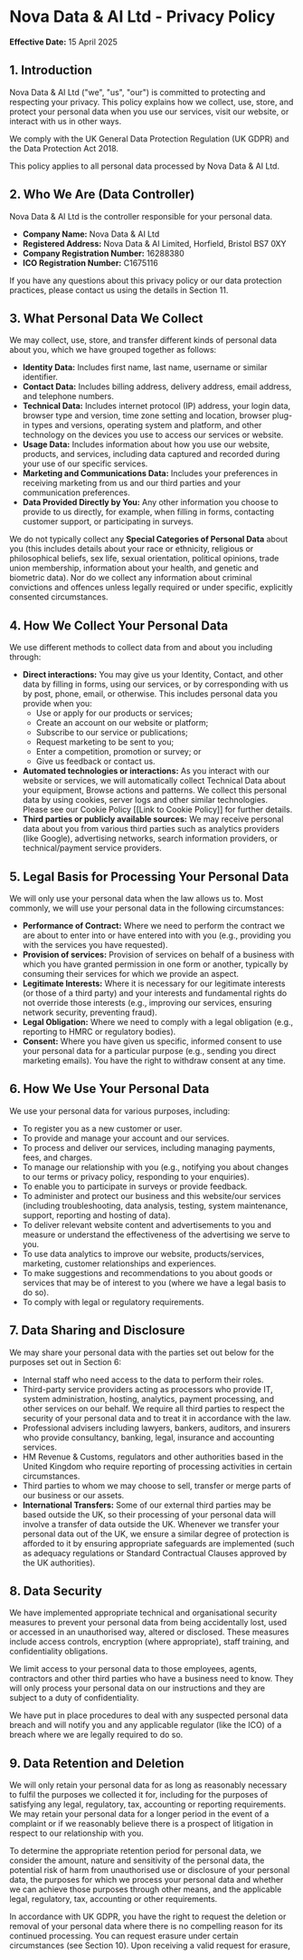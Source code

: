 # Nova Data & AI Ltd - Privacy Policy

**Effective Date:** 15 April 2025

## 1. Introduction

Nova Data & AI Ltd ("we", "us", "our") is committed to protecting and respecting your privacy. This policy explains how we collect, use, store, and protect your personal data when you use our services, visit our website, or interact with us in other ways.

We comply with the UK General Data Protection Regulation (UK GDPR) and the Data Protection Act 2018.

This policy applies to all personal data processed by Nova Data & AI Ltd.

## 2. Who We Are (Data Controller)

Nova Data & AI Ltd is the controller responsible for your personal data.

* **Company Name:** Nova Data & AI Ltd
* **Registered Address:** Nova Data & AI Limited, Horfield, Bristol BS7 0XY
* **Company Registration Number:** 16288380
* **ICO Registration Number:** C1675116

If you have any questions about this privacy policy or our data protection practices, please contact us using the details in Section 11.

## 3. What Personal Data We Collect

We may collect, use, store, and transfer different kinds of personal data about you, which we have grouped together as follows:

* **Identity Data:** Includes first name, last name, username or similar identifier.
* **Contact Data:** Includes billing address, delivery address, email address, and telephone numbers.
* **Technical Data:** Includes internet protocol (IP) address, your login data, browser type and version, time zone setting and location, browser plug-in types and versions, operating system and platform, and other technology on the devices you use to access our services or website.
* **Usage Data:** Includes information about how you use our website, products, and services, including data captured and recorded during your use of our specific services.
* **Marketing and Communications Data:** Includes your preferences in receiving marketing from us and our third parties and your communication preferences.
* **Data Provided Directly by You:** Any other information you choose to provide to us directly, for example, when filling in forms, contacting customer support, or participating in surveys.

We do not typically collect any **Special Categories of Personal Data** about you (this includes details about your race or ethnicity, religious or philosophical beliefs, sex life, sexual orientation, political opinions, trade union membership, information about your health, and genetic and biometric data). Nor do we collect any information about criminal convictions and offences unless legally required or under specific, explicitly consented circumstances.

## 4. How We Collect Your Personal Data

We use different methods to collect data from and about you including through:

* **Direct interactions:** You may give us your Identity, Contact, and other data by filling in forms, using our services, or by corresponding with us by post, phone, email, or otherwise. This includes personal data you provide when you:
    * Use or apply for our products or services;
    * Create an account on our website or platform;
    * Subscribe to our service or publications;
    * Request marketing to be sent to you;
    * Enter a competition, promotion or survey; or
    * Give us feedback or contact us.
* **Automated technologies or interactions:** As you interact with our website or services, we will automatically collect Technical Data about your equipment, Browse actions and patterns. We collect this personal data by using cookies, server logs and other similar technologies. Please see our Cookie Policy [[Link to Cookie Policy]] for further details.
* **Third parties or publicly available sources:** We may receive personal data about you from various third parties such as analytics providers (like Google), advertising networks, search information providers, or technical/payment service providers.

## 5. Legal Basis for Processing Your Personal Data

We will only use your personal data when the law allows us to. Most commonly, we will use your personal data in the following circumstances:

* **Performance of Contract:** Where we need to perform the contract we are about to enter into or have entered into with you (e.g., providing you with the services you have requested).
* **Provision of services:** Provision of services on behalf of a business with which you have granted permission in one form or another, typically by consuming their services for which we provide an aspect.
* **Legitimate Interests:** Where it is necessary for our legitimate interests (or those of a third party) and your interests and fundamental rights do not override those interests (e.g., improving our services, ensuring network security, preventing fraud).
* **Legal Obligation:** Where we need to comply with a legal obligation (e.g., reporting to HMRC or regulatory bodies).
* **Consent:** Where you have given us specific, informed consent to use your personal data for a particular purpose (e.g., sending you direct marketing emails). You have the right to withdraw consent at any time.

## 6. How We Use Your Personal Data

We use your personal data for various purposes, including:

* To register you as a new customer or user.
* To provide and manage your account and our services.
* To process and deliver our services, including managing payments, fees, and charges.
* To manage our relationship with you (e.g., notifying you about changes to our terms or privacy policy, responding to your enquiries).
* To enable you to participate in surveys or provide feedback.
* To administer and protect our business and this website/our services (including troubleshooting, data analysis, testing, system maintenance, support, reporting and hosting of data).
* To deliver relevant website content and advertisements to you and measure or understand the effectiveness of the advertising we serve to you.
* To use data analytics to improve our website, products/services, marketing, customer relationships and experiences.
* To make suggestions and recommendations to you about goods or services that may be of interest to you (where we have a legal basis to do so).
* To comply with legal or regulatory requirements.

## 7. Data Sharing and Disclosure

We may share your personal data with the parties set out below for the purposes set out in Section 6:

* Internal staff who need access to the data to perform their roles.
* Third-party service providers acting as processors who provide IT, system administration, hosting, analytics, payment processing, and other services on our behalf. We require all third parties to respect the security of your personal data and to treat it in accordance with the law.
* Professional advisers including lawyers, bankers, auditors, and insurers who provide consultancy, banking, legal, insurance and accounting services.
* HM Revenue & Customs, regulators and other authorities based in the United Kingdom who require reporting of processing activities in certain circumstances.
* Third parties to whom we may choose to sell, transfer or merge parts of our business or our assets.
* **International Transfers:** Some of our external third parties may be based outside the UK, so their processing of your personal data will involve a transfer of data outside the UK. Whenever we transfer your personal data out of the UK, we ensure a similar degree of protection is afforded to it by ensuring appropriate safeguards are implemented (such as adequacy regulations or Standard Contractual Clauses approved by the UK authorities).

## 8. Data Security

We have implemented appropriate technical and organisational security measures to prevent your personal data from being accidentally lost, used or accessed in an unauthorised way, altered or disclosed. These measures include access controls, encryption (where appropriate), staff training, and confidentiality obligations.

We limit access to your personal data to those employees, agents, contractors and other third parties who have a business need to know. They will only process your personal data on our instructions and they are subject to a duty of confidentiality.

We have put in place procedures to deal with any suspected personal data breach and will notify you and any applicable regulator (like the ICO) of a breach where we are legally required to do so.

## 9. Data Retention and Deletion

We will only retain your personal data for as long as reasonably necessary to fulfil the purposes we collected it for, including for the purposes of satisfying any legal, regulatory, tax, accounting or reporting requirements. We may retain your personal data for a longer period in the event of a complaint or if we reasonably believe there is a prospect of litigation in respect to our relationship with you.

To determine the appropriate retention period for personal data, we consider the amount, nature and sensitivity of the personal data, the potential risk of harm from unauthorised use or disclosure of your personal data, the purposes for which we process your personal data and whether we can achieve those purposes through other means, and the applicable legal, regulatory, tax, accounting or other requirements.

In accordance with UK GDPR, you have the right to request the deletion or removal of your personal data where there is no compelling reason for its continued processing. You can request erasure under certain circumstances (see Section 10). Upon receiving a valid request for erasure,